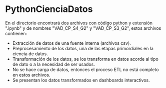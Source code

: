 # PythonCienciaDatos
En el directorio encontrará dos archivos con código python y extensión ".ipynb" y de nombres "VAD_CP_S4_G2" y "VAD_CP_S3_G2", 
estos archivos contienen:

- Extracción de datos de una fuente interna (archivos csv).
- Preprocesamiento de los datos, una de las etapas primordiales en la ciencia de datos.
- Transformación de los datos, se los transforma en datos acorde al tipo de dato o a la necesidad de ser usados.
- No se hace carga de datos, entonces el proceso ETL no está completo en estos archivos.
- Se presentan los datos transformados en dashboards interactivos.
